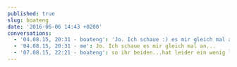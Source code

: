 ```yaml
---
published: true
slug: boateng
date: '2016-06-06 14:43 +0200'
conversations:
  - '04.08.15, 20:31 - boateng': 'Jo. Ich schaue :) es mir gleich mal an...'
  - '04.08.15, 20:31 - me': Jo. Ich schaue es mir gleich mal an...
  - '07.08.15, 22:21 - boateng': so ihr beiden...hat leider ein wenig länger gedauert...habt ihr noch zeit?
---
```

